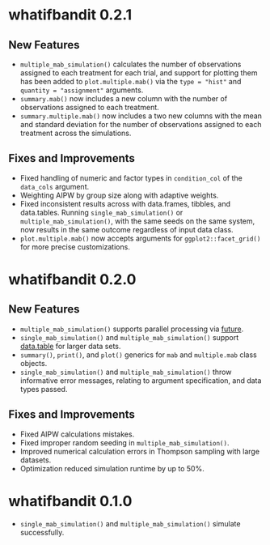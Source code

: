 # whatifbandit 0.2.1

## New Features
* `multiple_mab_simulation()` calculates the number of observations assigned to each treatment for each trial, and support for plotting them
has been added to `plot.multiple.mab()` via the `type = "hist"` and `quantity = "assignment"` arguments.
* `summary.mab()` now includes a new column with the number of observations assigned to each treatment.
* `summary.multiple.mab()` now includes a two new columns with the mean and standard deviation for the number of observations assigned to each
treatment across the simulations.

## Fixes and Improvements
* Fixed handling of numeric and factor types in `condition_col` of the `data_cols` argument.
* Weighting AIPW by group size along with adaptive weights.
* Fixed inconsistent results across with data.frames, tibbles, and data.tables. Running `single_mab_simulation()` or `multiple_mab_simulation()`, with
the same seeds on the same system, now results in the same outcome regardless of input data class.
* `plot.multiple.mab()` now accepts arguments for `ggplot2::facet_grid()` for more precise customizations.

# whatifbandit 0.2.0

## New Features
* `multiple_mab_simulation()` supports parallel processing via [future](https://future.futureverse.org/).
* `single_mab_simulation()` and `multiple_mab_simulation()` support
[data.table](https://cran.r-project.org/package=data.table) for larger data sets.
* `summary()`, `print()`, and `plot()` generics for `mab` and `multiple.mab` class objects.
* `single_mab_simulation()` and `multiple_mab_simulation()` throw informative
error messages, relating to argument specification, and data types passed.

## Fixes and Improvements
* Fixed AIPW calculations mistakes.
* Fixed improper random seeding in `multiple_mab_simulation()`.
* Improved numerical calculation errors in Thompson sampling with large datasets.
* Optimization reduced simulation runtime by up to 50%.


# whatifbandit 0.1.0
* `single_mab_simulation()` and `multiple_mab_simulation()` simulate successfully.
